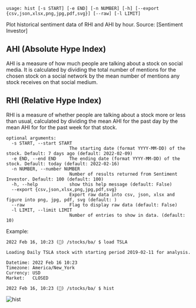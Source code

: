 ```
usage: hist [-s START] [-e END] [-n NUMBER] [-h] [--export {csv,json,xlsx,png,jpg,pdf,svg}] [--raw] [-l LIMIT]
```

Plot historical sentiment data of RHI and AHI by hour. Source: [Sentiment Investor]

AHI (Absolute Hype Index)
---

AHI is a measure of how much people are talking about a stock on social media.
It is calculated by dividing the total number of mentions for the chosen stock on a social network by the mean number of mentions any stock receives on that social medium.

RHI (Relative Hype Index)
---

RHI is a measure of whether people are talking about a stock more or less than usual, calculated by dividing the mean AHI for the past day by the mean AHI for for the past week for that stock.

```
optional arguments:
  -s START, --start START
                        The starting date (format YYYY-MM-DD) of the stock. Default: 7 days ago (default: 2022-02-09)
  -e END, --end END     The ending date (format YYYY-MM-DD) of the stock. Default: today (default: 2022-02-16)
  -n NUMBER, --number NUMBER
                        Number of results returned from Sentiment Investor. Default: 100 (default: 100)
  -h, --help            show this help message (default: False)
  --export {csv,json,xlsx,png,jpg,pdf,svg}
                        Export raw data into csv, json, xlsx and figure into png, jpg, pdf, svg (default: )
  --raw                 Flag to display raw data (default: False)
  -l LIMIT, --limit LIMIT
                        Number of entries to show in data. (default: 10)
```

Example:

```
2022 Feb 16, 10:23 (🦋) /stocks/ba/ $ load TSLA

Loading Daily TSLA stock with starting period 2019-02-11 for analysis.

Datetime: 2022 Feb 16 10:23
Timezone: America/New_York
Currency: USD
Market:   CLOSED

2022 Feb 16, 10:23 (🦋) /stocks/ba/ $ hist
```

![hist](https://user-images.githubusercontent.com/46355364/154296923-af6a4b2d-ab16-44d1-8270-e5926f4bac16.png)
